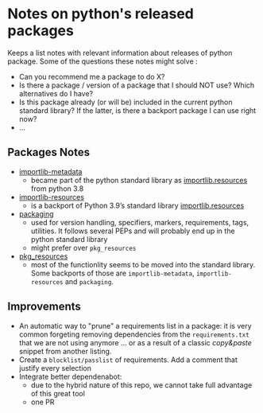 # Notes on python's released packages


Keeps a list notes with relevant information about releases of python package. Some of the questions these notes might solve :

- Can you recommend me a package to do X?
- Is there a package / version of a package that I should NOT use? Which alternatives do I have?
- Is this package already (or will be) included in the current python standard library? If the latter, is there a backport package I can use right now?
- ...


## Packages Notes


- [importlib-metadata](https://importlib-metadata.readthedocs.io/en/latest/)
  - became part of the python standard library as [importlib.resources](https://docs.python.org/3/library/importlib.metadata.html) from python 3.8
- [importlib-resources](https://importlib-resources.readthedocs.io/en/latest/)
  - is a backport of Python 3.9’s standard library [importlib.resources](https://docs.python.org/3.7/library/importlib.html#module-importlib.resources)
- [packaging](https://packaging.pypa.io/en/latest/)
  - used for  version handling, specifiers, markers, requirements, tags, utilities. It follows several PEPs and will probably end up in the python standard library
  - might prefer over ``pkg_resources``
- [pkg_resources](https://setuptools.readthedocs.io/en/latest/pkg_resources.html)
  - most of the functionlity seems to be moved into the standard library. Some backports of those are ``importlib-metadata``, ``importlib-resources`` and ``packaging``.


## Improvements

- An automatic way to "prune" a requirements list in a package: it is very common forgeting removing dependencies from the ``requirements.txt`` that we are not using anymore ... or as a result of a classic *copy&paste* snippet from another listing.
- Create a ``blocklist/passlist`` of requirements. Add a comment that justify every selection
- Integrate better dependenabot:
  - due to the hybrid nature of this repo, we cannot take full advantage of this great tool
  - one PR
